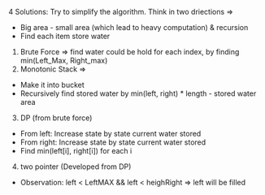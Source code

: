 4 Solutions:
Try to simplify the algorithm. Think in two driections => 
- Big area - small area (which lead to heavy computation) & recursion
- Find each item store water 

1. Brute Force => find water could be hold for each index, by finding min(Left_Max, Right_max)
2. Monotonic Stack => 
- Make it into bucket
- Recursively find stored water by min(left, right) * length - stored water area
3. DP (from brute force) 
- From left: Increase state by state current water stored
- From right: Increase state by state current water stored
- Find min(left[i], right[i]) for each i
4. two pointer (Developed from DP)
- Observation: left < LeftMAX && left < heighRight => left will be filled
